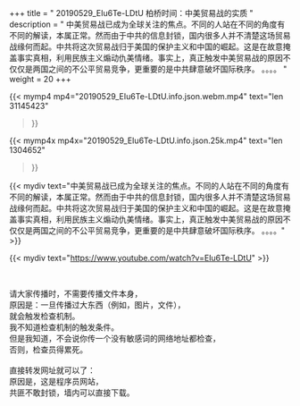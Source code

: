 +++
title = " 20190529_EIu6Te-LDtU 柏桥时间：中美贸易战的实质 "
description = " 中美贸易战已成为全球关注的焦点。不同的人站在不同的角度有不同的解读，本属正常。然而由于中共的信息封锁，国内很多人并不清楚这场贸易战缘何而起。中共将这次贸易战归于美国的保护主义和中国的崛起。这是在故意掩盖事实真相，利用民族主义煽动仇美情绪。事实上，真正触发中美贸易战的原因不仅仅是两国之间的不公平贸易竞争，更重要的是中共肆意破坏国际秩序。 。。。。 "
weight = 20
+++

{{< mymp4 mp4="20190529_EIu6Te-LDtU.info.json.webm.mp4" 
text="len 31145423"
>}}

{{< mymp4x  mp4x="20190529_EIu6Te-LDtU.info.json.25k.mp4"
text="len 1304652"
>}}


{{< mydiv text="中美贸易战已成为全球关注的焦点。不同的人站在不同的角度有不同的解读，本属正常。然而由于中共的信息封锁，国内很多人并不清楚这场贸易战缘何而起。中共将这次贸易战归于美国的保护主义和中国的崛起。这是在故意掩盖事实真相，利用民族主义煽动仇美情绪。事实上，真正触发中美贸易战的原因不仅仅是两国之间的不公平贸易竞争，更重要的是中共肆意破坏国际秩序。 。。。。" >}}
<br>

{{< mydiv text="https://www.youtube.com/watch?v=EIu6Te-LDtU" >}}


<br>

请大家传播时，不需要传播文件本身，<br>
原因是：一旦传播过大东西（例如，图片，文件），<br>
就会触发检查机制。<br>
我不知道检查机制的触发条件。<br>
但是我知道，不会说你传一个没有敏感词的网络地址都检查，<br>
否则，检查员得累死。<br><br>
直接转发网址就可以了：<br>
原因是，这是程序员网站，<br>
共匪不敢封锁，墙内可以直接下载。


